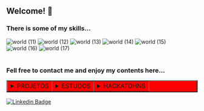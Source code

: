 ## Welcome! :vulcan_salute:
### There is some of my skills...
<!--
 <div>
  <a href="https://github.com/GabrielRioo">
  <img height="180em" src="https://github-readme-stats.vercel.app/api?username=GabrielRioo&show_icons=true&theme=dracula&include_all_commits=true&count_private=true"/>
  <img height="180em" src="https://github-readme-stats.vercel.app/api/top-langs/?username=GabrielRioo&layout=compact&langs_count=8&theme=dracula"/>
</div>
<div style="display: flex"><br>
  <img align="center" alt="Gabs-Js" height="30" width="40" src="https://raw.githubusercontent.com/devicons/devicon/master/icons/javascript/javascript-plain.svg">
  <img align="center" alt="Gabs-Ts" height="30" width="40" src="https://raw.githubusercontent.com/devicons/devicon/master/icons/typescript/typescript-plain.svg">
  <img align="center" alt="Gabs-React" height="30" width="40" src="https://raw.githubusercontent.com/devicons/devicon/master/icons/react/react-original.svg">
  <img align="center" alt="Gabs-HTML" height="30" width="40" src="https://raw.githubusercontent.com/devicons/devicon/master/icons/html5/html5-original.svg">
  <img align="center" alt="Gabs-CSS" height="30" width="40" src="https://raw.githubusercontent.com/devicons/devicon/master/icons/css3/css3-original.svg">
  <img align="center" alt="Gabs-Csharp" height="30" width="40" src="https://raw.githubusercontent.com/devicons/devicon/master/icons/csharp/csharp-original.svg">
</div>
  ##
  -->
  
![world (11)](https://github.com/GabrielRioo/gabrielrioo/assets/61875527/2a36bea7-6f88-4018-9829-be8ec63f4bf1)
![world (12)](https://github.com/GabrielRioo/gabrielrioo/assets/61875527/7b20a23b-c563-4cb9-bd45-9d8566a40438)
![world (13)](https://github.com/GabrielRioo/gabrielrioo/assets/61875527/d20d15e2-b751-4780-ae99-9edfd3fa7f80)
![world (14)](https://github.com/GabrielRioo/gabrielrioo/assets/61875527/709f6cdc-a591-4f32-80d4-f4aad27f1eb0)
![world (15)](https://github.com/GabrielRioo/gabrielrioo/assets/61875527/3d8063ec-a100-4c19-9fe6-2aac02a60132)
![world (16)](https://github.com/GabrielRioo/gabrielrioo/assets/61875527/2fcb2811-2581-4a9b-b807-64ae8accdb6e)
![world (17)](https://github.com/GabrielRioo/gabrielrioo/assets/61875527/49b964b4-9ede-4aa2-9ad2-a0e935176f71)
<br/>
<br/>
### Fell free to contact me and enjoy my contents here...
<table border="2" bgcolor="red">
<tr>
<td>
<details>
  <summary>PROJETOS</summary>
  <a href="https://github.com/GabrielRioo/Keylogger"> Keylogger </a>
  <br>
  <a href="https://github.com/GabrielRioo/Site_Portifolio"> Site Portifólio </a>
  <br>
  <a href="https://github.com/GabrielRioo/JavaScript_Learning/tree/master/GuessWhatGame"> Game de Advinhação </a>
  <br>
  <a href="https://github.com/GabrielRioo/TaskBuilder"> Task Builder </a>
  <br>
  <a href="https://github.com/GabrielRioo/ChatBot_wpp"> ChatBot Python- WhatsApp </a>
  <br>
  <a href="https://github.com/GabrielRioo/chatbot-javascript"> ChatBot JS- WhatsApp </a>
  <br>
  <a href="https://github.com/GabrielRioo/Site_Arte_Luz"> Site e-commerce </a>
  <br>
  <a href="https://github.com/GabrielRioo/JavaScript_Learning/tree/master/calculadora"> Calculadora JS </a>
</details>

</td>
<td>

<details>
  <summary>ESTUDOS</summary>
  <a href="https://github.com/GabrielRioo/next-level-week-2-proffy"> RocketSeat - Next Level Week 2 - Proffy </a>
  <br>
  <a href="https://github.com/GabrielRioo/omnistack-7-instagram"> RocketSeat - Semana Omnistack 7 - Instagram </a>
  <br>
  <a href="https://github.com/GabrielRioo/next-level-week-ecoleta"> RocketSeat - Next Level Week - Ecoleta </a>
  <br>
  <a href="https://github.com/GabrielRioo/ImersaoReact"> Alura - Imerssão React </a>
  <br>
  <a href="https://github.com/GabrielRioo/ImersaoGameDev"> Alura - Imerssão GameDev </a>
  <br>
  <a href="https://github.com/GabrielRioo/ImersaoCSS"> ALura - Imerssão CSS </a>
  <br>
  <a href="https://github.com/GabrielRioo/Curso_em_Video/tree/master/Curso_Wordpress"> Curso em Video - Wordpress </a>
  <br>
  <a href="https://github.com/GabrielRioo/Curso_em_Video/tree/master/Curso_HTML"> Curso em Video - HTML </a>
  <br>
  <a href="https://github.com/GabrielRioo/Curso_em_Video/tree/master/Curso_Python"> Curso em Video - PYTHON </a>
  <br>
  <a href="https://github.com/GabrielRioo/Curso_em_Video/tree/master/Curso_SQL"> Curso em Video - SQL </a>
  <br>
  <a href="https://github.com/GabrielRioo/MaratonaJS"> Maratona JS - Emerson Broga </a>
  <br>
  <a href="https://github.com/GabrielRioo/Cursos_Diversos/tree/master/Programacao/C%23"> Programação C# </a>
  <br>
  <a href="https://github.com/GabrielRioo/web-application-mvc"> Web Application MVC </a>
  <br>
  <a href="https://github.com/GabrielRioo/web-application-razor"> Web Application Razor </a>
  <br>
  <a href="https://github.com/GabrielRioo/e-commerce"> e-commerce C# e JS </a>
  <br>
  <a href="https://github.com/GabrielRioo/Cursos_Diversos/tree/master/HTML_CSS_JavaScript"> Cursos de HTML/CSS/JS </a>
  <br>
  <a href="https://github.com/GabrielRioo/introduction-git"> Introdução ao Git </a>
</details>

</td>
<td>
<details>
  <summary>HACKATOHNS</summary>
  <a href="https://github.com/GabrielRioo/MEGA-HACK"> Mega-Hack Shawee </a>
  <br>
  <a href="https://github.com/GabrielRioo/SantanderDataChallenge"> Santander Data Challange </a>
</details>
</td>
</tr>
</table>



[![Linkedin Badge](https://img.shields.io/badge/-LinkedIn-blue?style=flat-square&logo=Linkedin&logoColor=white&link=https://www.linkedin.com/in/gabrielpaivario)](https://www.linkedin.com/in/gabrielpaivario)

<!--
**GabrielRioo/gabrielrioo** is a ✨ _special_ ✨ repository because its `README.md` (this file) appears on your GitHub profile.

Here are some ideas to get you started:

- 🔭 I’m currently working on ...
- 🌱 I’m currently learning ...
- 👯 I’m looking to collaborate on ...
- 🤔 I’m looking for help with ...
- 💬 Ask me about ...
- 📫 How to reach me: ...
- 😄 Pronouns: ...
- ⚡ Fun fact: ...
-->
